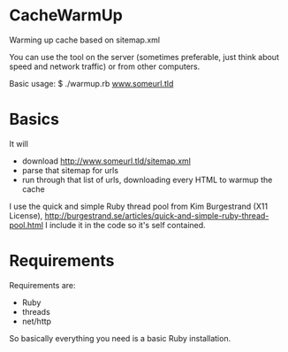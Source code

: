 CacheWarmUp
===========

Warming up cache based on sitemap.xml

You can use the tool on the server (sometimes preferable, just 
think about speed and network traffic) or from other computers.

Basic usage:
$ ./warmup.rb www.someurl.tld

# Basics

It will
* download http://www.someurl.tld/sitemap.xml 
* parse that sitemap for urls
* run through that list of urls, downloading every HTML to warmup the cache

I use the quick and simple Ruby thread pool from Kim Burgestrand (X11 License), 
http://burgestrand.se/articles/quick-and-simple-ruby-thread-pool.html
I include it in the code so it's self contained.

# Requirements

Requirements are:
- Ruby
- threads
- net/http

So basically everything you need is a basic Ruby installation.
